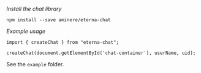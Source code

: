 *Install the chat library*

`npm install --save aminere/eterna-chat`

*Example usage*

```
import { createChat } from "eterna-chat";

createChat(document.getElementById('chat-container'), userName, uid);
```

See the `example` folder.
